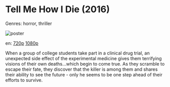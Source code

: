 # Tell Me How I Die (2016)

Genres: horror, thriller

![poster](http://image.tmdb.org/t/p/w500/6wmeMvPc16Zsioe0M4VHwNXUV59.jpg)

en:
  [720p](magnet:?xt=urn:btih:74268BA6904853DBE3CE6036298C81486BD5BD4D&tr=udp://glotorrents.pw:6969/announce&tr=udp://tracker.opentrackr.org:1337/announce&tr=udp://torrent.gresille.org:80/announce&tr=udp://tracker.openbittorrent.com:80&tr=udp://tracker.coppersurfer.tk:6969&tr=udp://tracker.leechers-paradise.org:6969&tr=udp://p4p.arenabg.ch:1337&tr=udp://tracker.internetwarriors.net:1337)
  [1080p](magnet:?xt=urn:btih:E9AEA78E7961EFA62167E67C8942D8023D478BAD&tr=udp://glotorrents.pw:6969/announce&tr=udp://tracker.opentrackr.org:1337/announce&tr=udp://torrent.gresille.org:80/announce&tr=udp://tracker.openbittorrent.com:80&tr=udp://tracker.coppersurfer.tk:6969&tr=udp://tracker.leechers-paradise.org:6969&tr=udp://p4p.arenabg.ch:1337&tr=udp://tracker.internetwarriors.net:1337)
  


When a group of college students take part in a clinical drug trial, an unexpected side effect of the experimental medicine gives them terrifying visions of their own deaths...which begin to come true. As they scramble to escape their fate, they discover that the killer is among them and shares their ability to see the future - only he seems to be one step ahead of their efforts to survive.